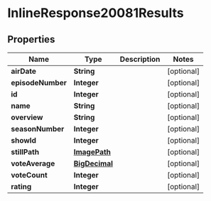 
# InlineResponse20081Results

## Properties
Name | Type | Description | Notes
------------ | ------------- | ------------- | -------------
**airDate** | **String** |  |  [optional]
**episodeNumber** | **Integer** |  |  [optional]
**id** | **Integer** |  |  [optional]
**name** | **String** |  |  [optional]
**overview** | **String** |  |  [optional]
**seasonNumber** | **Integer** |  |  [optional]
**showId** | **Integer** |  |  [optional]
**stillPath** | [**ImagePath**](ImagePath.md) |  |  [optional]
**voteAverage** | [**BigDecimal**](BigDecimal.md) |  |  [optional]
**voteCount** | **Integer** |  |  [optional]
**rating** | **Integer** |  |  [optional]



